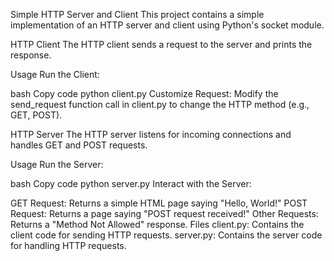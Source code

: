 Simple HTTP Server and Client
This project contains a simple implementation of an HTTP server and client using Python's socket module.

HTTP Client
The HTTP client sends a request to the server and prints the response.

Usage
Run the Client:

bash
Copy code
python client.py
Customize Request: Modify the send_request function call in client.py to change the HTTP method (e.g., GET, POST).

HTTP Server
The HTTP server listens for incoming connections and handles GET and POST requests.

Usage
Run the Server:

bash
Copy code
python server.py
Interact with the Server:

GET Request: Returns a simple HTML page saying "Hello, World!"
POST Request: Returns a page saying "POST request received!"
Other Requests: Returns a "Method Not Allowed" response.
Files
client.py: Contains the client code for sending HTTP requests.
server.py: Contains the server code for handling HTTP requests.
